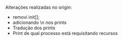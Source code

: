 Alterações realizadas no origin:

* removi init[];
* adicionando \n nos prints
* Tradução dos prints
* Print de qual processo está requisitando recursos